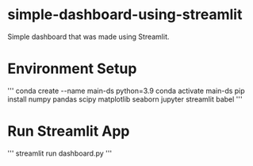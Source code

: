 # simple-dashboard-using-streamlit
Simple dashboard that was made using Streamlit.
# Environment Setup
'''
conda create --name main-ds python=3.9
conda activate main-ds
pip install numpy pandas scipy matplotlib seaborn jupyter streamlit babel
'''
# Run Streamlit App
'''
streamlit run dashboard.py
'''
